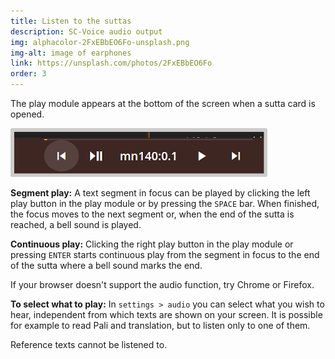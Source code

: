 ```yaml
---
title: Listen to the suttas
description: SC-Voice audio output
img: alphacolor-2FxEBbEO6Fo-unsplash.png
img-alt: image of earphones
link: https://unsplash.com/photos/2FxEBbEO6Fo
order: 3
---
```


The play module appears at the bottom of the screen when a sutta card is opened. 

<p><img src="img/play.png" class="ebt-image" alt="screenshot of play module" style="width: 400px; padding: 0.4em; border-radius: 0.2em;background: #cccccc;"></p>

**Segment play:**
A text segment in focus can be played by clicking the left play button in the play module or by pressing the `SPACE` bar. When finished, the focus moves to the next segment or, when the end of the sutta is reached, a bell sound is played. 

**Continuous play:**
Clicking the right play button in the play module or pressing `ENTER` starts continuous play from the segment in focus to the end of the sutta where a bell sound marks the end. 

If your browser doesn't support the audio function, try Chrome or Firefox.

**To select what to play:**
In `settings > audio` you can select what you wish to hear, independent from which texts are shown on your screen. It is possible for example to read Pali and translation, but to listen only to one of them. 

Reference texts cannot be listened to.
